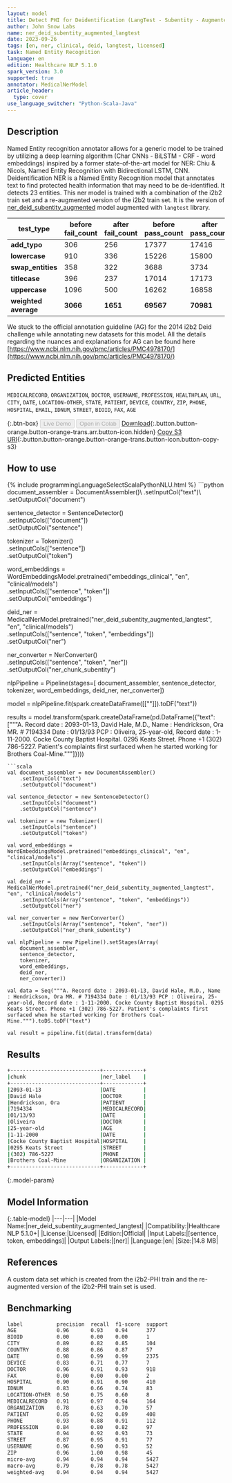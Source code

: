 ```yaml
---
layout: model
title: Detect PHI for Deidentification (LangTest - Subentity - Augmented)
author: John Snow Labs
name: ner_deid_subentity_augmented_langtest
date: 2023-09-26
tags: [en, ner, clinical, deid, langtest, licensed]
task: Named Entity Recognition
language: en
edition: Healthcare NLP 5.1.0
spark_version: 3.0
supported: true
annotator: MedicalNerModel
article_header:
  type: cover
use_language_switcher: "Python-Scala-Java"
---
```


## Description

Named Entity recognition annotator allows for a generic model to be trained by utilizing a deep learning algorithm (Char CNNs - BiLSTM - CRF - word embeddings) inspired by a former state-of-the-art model for NER: Chiu & Nicols, Named Entity Recognition with Bidirectional LSTM, CNN. Deidentification NER is a Named Entity Recognition model that annotates text to find protected health information that may need to be de-identified. It detects 23 entities. This ner model is trained with a combination of the i2b2 train set and a re-augmented version of the i2b2 train set. It is the version of [ner_deid_subentity_augmented](https://nlp.johnsnowlabs.com/2021/09/03/ner_deid_subentity_augmented_en.html) model augmented with `langtest` library.

| **test_type**        | **before fail_count** | **after fail_count** | **before pass_count** | **after pass_count** | **minimum pass_rate** | **before pass_rate** | **after pass_rate** |
|----------------------|-----------------------|----------------------|-----------------------|----------------------|-----------------------|----------------------|---------------------|
| **add_typo**         | 306                   | 256                  | 17377                 | 17416                | 95%                   | 98%                  | 99%                 |
| **lowercase**        | 910                   | 336                  | 15226                 | 15800                | 95%                   | 94%                  | 98%                 |
| **swap_entities**    | 358                   | 322                  | 3688                  | 3734                 | 95%                   | 91%                  | 92%                 |
| **titlecase**        | 396                   | 237                  | 17014                 | 17173                | 95%                   | 98%                  | 99%                 |
| **uppercase**        | 1096                  | 500                  | 16262                 | 16858                | 95%                   | 94%                  | 97%                 |
| **weighted average** | **3066**              | **1651**             | **69567**             | **70981**            | **95%**               | **95.78%**           | **97.73%**          |

We stuck to the official annotation guideline (AG) for the 2014 i2b2 Deid challenge while annotating new datasets for this model. All the details regarding the nuances and explanations for AG can be found here [https://www.ncbi.nlm.nih.gov/pmc/articles/PMC4978170/](https://www.ncbi.nlm.nih.gov/pmc/articles/PMC4978170/)

## Predicted Entities

`MEDICALRECORD`, `ORGANIZATION`, `DOCTOR`, `USERNAME`, `PROFESSION`, `HEALTHPLAN`, `URL`, `CITY`, `DATE`, `LOCATION-OTHER`, `STATE`, `PATIENT`, `DEVICE`, `COUNTRY`, `ZIP`, `PHONE`, `HOSPITAL`, `EMAIL`, `IDNUM`, `STREET`, `BIOID`, `FAX`, `AGE`

{:.btn-box}
<button class="button button-orange" disabled>Live Demo</button>
<button class="button button-orange" disabled>Open in Colab</button>
[Download](https://s3.amazonaws.com/auxdata.johnsnowlabs.com/clinical/models/ner_deid_subentity_augmented_langtest_en_5.1.0_3.0_1695732332957.zip){:.button.button-orange.button-orange-trans.arr.button-icon.hidden}
[Copy S3 URI](s3://auxdata.johnsnowlabs.com/clinical/models/ner_deid_subentity_augmented_langtest_en_5.1.0_3.0_1695732332957.zip){:.button.button-orange.button-orange-trans.button-icon.button-copy-s3}

## How to use



<div class="tabs-box" markdown="1">
{% include programmingLanguageSelectScalaPythonNLU.html %}
```python
document_assembler = DocumentAssembler()\
    .setInputCol("text")\
    .setOutputCol("document")

sentence_detector = SentenceDetector()\
    .setInputCols(["document"])\
    .setOutputCol("sentence")

tokenizer = Tokenizer()\
    .setInputCols(["sentence"])\
    .setOutputCol("token")

word_embeddings = WordEmbeddingsModel.pretrained("embeddings_clinical", "en", "clinical/models")\
    .setInputCols(["sentence", "token"])\
    .setOutputCol("embeddings")

deid_ner = MedicalNerModel.pretrained("ner_deid_subentity_augmented_langtest", "en", "clinical/models") \
    .setInputCols(["sentence", "token", "embeddings"]) \
    .setOutputCol("ner")

ner_converter = NerConverter()\
    .setInputCols(["sentence", "token", "ner"])\
    .setOutputCol("ner_chunk_subentity")

nlpPipeline = Pipeline(stages=[
                    document_assembler, 
                    sentence_detector, 
                    tokenizer, 
                    word_embeddings, 
                    deid_ner, 
                    ner_converter])

model = nlpPipeline.fit(spark.createDataFrame([[""]]).toDF("text"))

results = model.transform(spark.createDataFrame(pd.DataFrame({"text": ["""A. Record date : 2093-01-13, David Hale, M.D., Name : Hendrickson, Ora MR. # 7194334 Date : 01/13/93 PCP : Oliveira, 25-year-old, Record date : 1-11-2000. Cocke County Baptist Hospital. 0295 Keats Street. Phone +1 (302) 786-5227. Patient's complaints first surfaced when he started working for Brothers Coal-Mine."""]})))
```
```scala
val document_assembler = new DocumentAssembler()
    .setInputCol("text")
    .setOutputCol("document")

val sentence_detector = new SentenceDetector()
    .setInputCols("document")
    .setOutputCol("sentence")

val tokenizer = new Tokenizer()
    .setInputCols("sentence")
    .setOutputCol("token")

val word_embeddings = WordEmbeddingsModel.pretrained("embeddings_clinical", "en", "clinical/models")
    .setInputCols(Array("sentence", "token"))
    .setOutputCol("embeddings")

val deid_ner = MedicalNerModel.pretrained("ner_deid_subentity_augmented_langtest", "en", "clinical/models")
    .setInputCols(Array("sentence", "token", "embeddings"))
    .setOutputCol("ner")

val ner_converter = new NerConverter()
    .setInputCols(Array("sentence", "token", "ner"))
    .setOutputCol("ner_chunk_subentity")

val nlpPipeline = new Pipeline().setStages(Array(
    document_assembler, 
    sentence_detector, 
    tokenizer, 
    word_embeddings, 
    deid_ner, 
    ner_converter))

val data = Seq("""A. Record date : 2093-01-13, David Hale, M.D., Name : Hendrickson, Ora MR. # 7194334 Date : 01/13/93 PCP : Oliveira, 25-year-old, Record date : 1-11-2000. Cocke County Baptist Hospital. 0295 Keats Street. Phone +1 (302) 786-5227. Patient's complaints first surfaced when he started working for Brothers Coal-Mine.""").toDS.toDF("text")

val result = pipeline.fit(data).transform(data)
```
</div>

## Results

```bash
+-----------------------------+-------------+
|chunk                        |ner_label    |
+-----------------------------+-------------+
|2093-01-13                   |DATE         |
|David Hale                   |DOCTOR       |
|Hendrickson, Ora             |PATIENT      |
|7194334                      |MEDICALRECORD|
|01/13/93                     |DATE         |
|Oliveira                     |DOCTOR       |
|25-year-old                  |AGE          |
|1-11-2000                    |DATE         |
|Cocke County Baptist Hospital|HOSPITAL     |
|0295 Keats Street            |STREET       |
|(302) 786-5227               |PHONE        |
|Brothers Coal-Mine           |ORGANIZATION |
+-----------------------------+-------------+
```

{:.model-param}
## Model Information

{:.table-model}
|---|---|
|Model Name:|ner_deid_subentity_augmented_langtest|
|Compatibility:|Healthcare NLP 5.1.0+|
|License:|Licensed|
|Edition:|Official|
|Input Labels:|[sentence, token, embeddings]|
|Output Labels:|[ner]|
|Language:|en|
|Size:|14.8 MB|

## References

A custom data set which is created from the i2b2-PHI train and the re-augmented version of the i2b2-PHI train set is used.

## Benchmarking

```bash
label           precision  recall  f1-score  support 
AGE             0.96       0.93    0.94      377     
BIOID           0.00       0.00    0.00      1       
CITY            0.89       0.82    0.85      104     
COUNTRY         0.88       0.86    0.87      57      
DATE            0.98       0.99    0.99      2375    
DEVICE          0.83       0.71    0.77      7       
DOCTOR          0.96       0.91    0.93      918     
FAX             0.00       0.00    0.00      2       
HOSPITAL        0.90       0.91    0.90      410     
IDNUM           0.83       0.66    0.74      83      
LOCATION-OTHER  0.50       0.75    0.60      8       
MEDICALRECORD   0.91       0.97    0.94      164     
ORGANIZATION    0.78       0.63    0.70      57      
PATIENT         0.85       0.92    0.89      408     
PHONE           0.93       0.88    0.91      112     
PROFESSION      0.84       0.80    0.82      97      
STATE           0.94       0.92    0.93      73      
STREET          0.87       0.95    0.91      77      
USERNAME        0.96       0.90    0.93      52      
ZIP             0.96       1.00    0.98      45      
micro-avg       0.94       0.94    0.94      5427    
macro-avg       0.79       0.78    0.78      5427    
weighted-avg    0.94       0.94    0.94      5427    
```